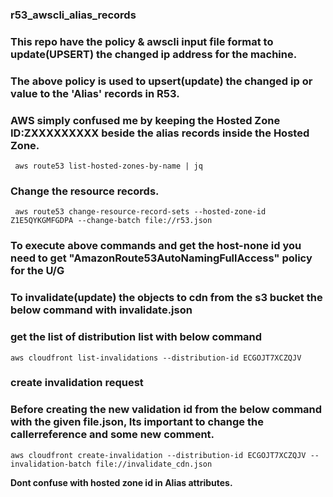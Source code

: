 ### r53_awscli_alias_records
### This repo have the policy &amp; awscli input file format to update(UPSERT) the changed ip address for the machine.
### The above policy is used to upsert(update) the changed ip or value to the 'Alias' records in R53.
### AWS simply confused me by keeping the Hosted Zone ID:ZXXXXXXXXX beside the alias records inside the Hosted Zone.
` aws route53 list-hosted-zones-by-name | jq`
### Change the resource records.
` aws route53 change-resource-record-sets --hosted-zone-id Z1E5QYKGMFGDPA --change-batch file://r53.json`
### To execute above commands and get the host-none id you need to get "AmazonRoute53AutoNamingFullAccess" policy for the U/G   
### To invalidate(update) the objects to cdn from the s3 bucket the below command with invalidate.json
### get the list of distribution list with below command
`aws cloudfront list-invalidations --distribution-id ECGOJT7XCZQJV`
### create invalidation request 
### Before creating the new validation id from the below command with the given file.json, Its important to change the callerreference and some new comment.
`aws cloudfront create-invalidation --distribution-id ECGOJT7XCZQJV --invalidation-batch file://invalidate_cdn.json`

**Dont confuse with hosted zone id in Alias attributes.**
